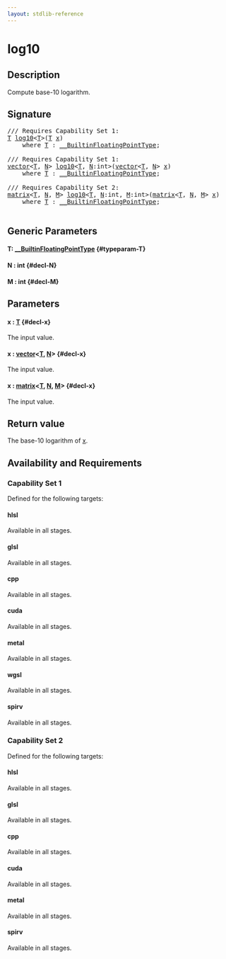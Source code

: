 ```yaml
---
layout: stdlib-reference
---
```


# log10

## Description

Compute base-10 logarithm.



## Signature 

<pre>
/// Requires Capability Set 1:
<a href="/stdlib-reference/global-decls/log10#typeparam-T" class="code_type">T</a> <a href="/stdlib-reference/global-decls/log10">log10</a>&lt;<a href="/stdlib-reference/global-decls/log10#typeparam-T" class="code_type">T</a>&gt;(<a href="/stdlib-reference/global-decls/log10#typeparam-T" class="code_type">T</a> <a href="/stdlib-reference/global-decls/log10#decl-x" class="code_param">x</a>)
    <span class='code_keyword'>where</span> <a href="/stdlib-reference/global-decls/log10#typeparam-T" class="code_type">T</a> : <a href="/stdlib-reference/interfaces/0_builtinfloatingpointtype-029hm/index" class="code_type">__BuiltinFloatingPointType</a>;

/// Requires Capability Set 1:
<a href="/stdlib-reference/types/vector/index" class="code_type">vector</a>&lt;<a href="/stdlib-reference/global-decls/log10#typeparam-T" class="code_type">T</a>, <a href="/stdlib-reference/global-decls/log10#decl-N" class="code_var">N</a>&gt; <a href="/stdlib-reference/global-decls/log10">log10</a>&lt;<a href="/stdlib-reference/global-decls/log10#typeparam-T" class="code_type">T</a>, <a href="/stdlib-reference/global-decls/log10#decl-N" class="code_var">N</a>:<span class="code_keyword">int</span>&gt;(<a href="/stdlib-reference/types/vector/index" class="code_type">vector</a>&lt;<a href="/stdlib-reference/global-decls/log10#typeparam-T" class="code_type">T</a>, <a href="/stdlib-reference/global-decls/log10#decl-N" class="code_var">N</a>&gt; <a href="/stdlib-reference/global-decls/log10#decl-x" class="code_param">x</a>)
    <span class='code_keyword'>where</span> <a href="/stdlib-reference/global-decls/log10#typeparam-T" class="code_type">T</a> : <a href="/stdlib-reference/interfaces/0_builtinfloatingpointtype-029hm/index" class="code_type">__BuiltinFloatingPointType</a>;

/// Requires Capability Set 2:
<a href="/stdlib-reference/types/matrix/index" class="code_type">matrix</a>&lt;<a href="/stdlib-reference/global-decls/log10#typeparam-T" class="code_type">T</a>, <a href="/stdlib-reference/global-decls/log10#decl-N" class="code_var">N</a>, <a href="/stdlib-reference/global-decls/log10#decl-M" class="code_var">M</a>&gt; <a href="/stdlib-reference/global-decls/log10">log10</a>&lt;<a href="/stdlib-reference/global-decls/log10#typeparam-T" class="code_type">T</a>, <a href="/stdlib-reference/global-decls/log10#decl-N" class="code_var">N</a>:<span class="code_keyword">int</span>, <a href="/stdlib-reference/global-decls/log10#decl-M" class="code_var">M</a>:<span class="code_keyword">int</span>&gt;(<a href="/stdlib-reference/types/matrix/index" class="code_type">matrix</a>&lt;<a href="/stdlib-reference/global-decls/log10#typeparam-T" class="code_type">T</a>, <a href="/stdlib-reference/global-decls/log10#decl-N" class="code_var">N</a>, <a href="/stdlib-reference/global-decls/log10#decl-M" class="code_var">M</a>&gt; <a href="/stdlib-reference/global-decls/log10#decl-x" class="code_param">x</a>)
    <span class='code_keyword'>where</span> <a href="/stdlib-reference/global-decls/log10#typeparam-T" class="code_type">T</a> : <a href="/stdlib-reference/interfaces/0_builtinfloatingpointtype-029hm/index" class="code_type">__BuiltinFloatingPointType</a>;

</pre>

## Generic Parameters

#### T: [\_\_BuiltinFloatingPointType](/stdlib-reference/interfaces/0_builtinfloatingpointtype-029hm/index) {#typeparam-T}
#### N  : int {#decl-N}
#### M  : int {#decl-M}

## Parameters

#### x  : [T](/stdlib-reference/global-decls/log10#typeparam-T) {#decl-x}
The input value.

#### x  : [vector](/stdlib-reference/types/vector/index)\<[T](/stdlib-reference/types/vector/index#typeparam-T), [N](/stdlib-reference/types/vector/index#decl-N)\> {#decl-x}
The input value.

#### x  : [matrix](/stdlib-reference/types/matrix/index)\<[T](/stdlib-reference/types/matrix/t-0), [N](/stdlib-reference/types/matrix/index#decl-N), [M](/stdlib-reference/types/matrix/index#decl-M)\> {#decl-x}
The input value.


## Return value
The base-10 logarithm of <span class='code'><a href="/stdlib-reference/global-decls/log10#decl-x" class="code_param">x</a></span>.


## Availability and Requirements

### Capability Set 1

Defined for the following targets:

#### hlsl
Available in all stages.

#### glsl
Available in all stages.

#### cpp
Available in all stages.

#### cuda
Available in all stages.

#### metal
Available in all stages.

#### wgsl
Available in all stages.

#### spirv
Available in all stages.


### Capability Set 2

Defined for the following targets:

#### hlsl
Available in all stages.

#### glsl
Available in all stages.

#### cpp
Available in all stages.

#### cuda
Available in all stages.

#### metal
Available in all stages.

#### spirv
Available in all stages.




